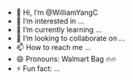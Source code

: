 - 👋 Hi, I’m @WilliamYangC
- 👀 I’m interested in ...
- 🌱 I’m currently learning ...
- 💞️ I’m looking to collaborate on ...
- 📫 How to reach me ...
- 😄 Pronouns: Walmart Bag 🔥🔥
- ⚡ Fun fact: ...

<!---
WilliamYangC/WilliamYangC is a ✨ special ✨ repository because its `README.md` (this file) appears on your GitHub profile.
You can click the Preview link to take a look at your changes.
--->
